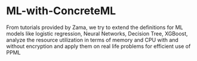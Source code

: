# ML-with-ConcreteML
From tutorials provided by Zama, we try to extend the definitions for ML models like logistic regression, Neural Networks, Decision Tree, XGBoost, analyze the resource utilization in terms of memory and CPU with and without encryption  and apply them on real life problems for efficient use of PPML
